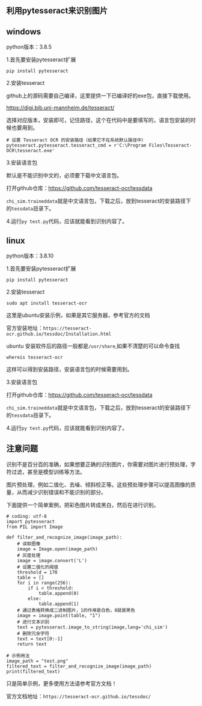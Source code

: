 ## 利用pytesseract来识别图片

## windows

python版本：3.8.5

1.首先要安装pytesseract扩展

`pip install pytesseract`


2.安装tesseract

github上的源码需要自己编译，这里提供一下已编译好的exe包，直接下载使用。

https://digi.bib.uni-mannheim.de/tesseract/

选择对应版本，安装即可，记住路径，这个在代码中是要填写的，语言包安装的时候也要用到。

`# 设置 Tesseract OCR 的安装路径（如果它不在系统默认路径中）`
`pytesseract.pytesseract.tesseract_cmd = r'C:\Program Files\Tesseract-OCR\tesseract.exe'`

3.安装语言包

默认是不能识别中文的，必须要下载中文语言包。

打开github仓库：https://github.com/tesseract-ocr/tessdata

`chi_sim.traineddata`就是中文语言包，下载之后，放到tesseract的安装路径下的`tessdata`目录下。

4.运行`py test.py`代码，应该就能看到识别内容了。

## linux

python版本：3.8.10

1.首先要安装pytesseract扩展

`pip install pytesseract`

2.安装tesseract

`sudo apt install tesseract-ocr`

这里是ubuntu安装示例，如果是其它服务器，参考官方的文档

官方安装地址：`https://tesseract-ocr.github.io/tessdoc/Installation.html`

ubuntu 安装软件后的路径一般都是`/usr/share`,如果不清楚的可以命令查找

`whereis tesseract-ocr`

这样可以得到安装路径，安装语言包的时候需要用到。

3.安装语言包

打开github仓库：https://github.com/tesseract-ocr/tessdata

`chi_sim.traineddata`就是中文语言包，下载之后，放到tesseract的安装路径下的`tessdata`目录下。

4.运行`py test.py`代码，应该就能看到识别内容了。


## 注意问题

识别不是百分百的准确，如果想要正确的识别图片，你需要对图片进行预处理，字符过滤，甚至是模型训练等方法。

图片预处理，例如二值化、去噪、倾斜校正等。这些预处理步骤可以提高图像的质量，从而减少识别错误和不能识别的部分。

下面提供一个简单案例，把彩色图片转成黑白，然后在进行识别。
```
# coding: utf-8
import pytesseract
from PIL import Image

def filter_and_recognize_image(image_path):
    # 读取图像
    image = Image.open(image_path)
    # 灰度处理
    image = image.convert('L')
    # 设置二值化的阈值
    threshold = 170
    table = []
    for i in range(256):
        if i < threshold:
            table.append(0)
        else:
            table.append(1)
    # 通过表格转换成二进制图片，1的作用是白色，0就是黑色
    image = image.point(table, "1")
    # 进行文本识别
    text = pytesseract.image_to_string(image,lang='chi_sim')
    # 删除冗余字符
    text = text[0:-1]
    return text

# 示例用法
image_path = "test.png"
filtered_text = filter_and_recognize_image(image_path)
print(filtered_text)
```

只是简单示例，更多使用方法请参考官方文档！

官方文档地址：`https://tesseract-ocr.github.io/tessdoc/`